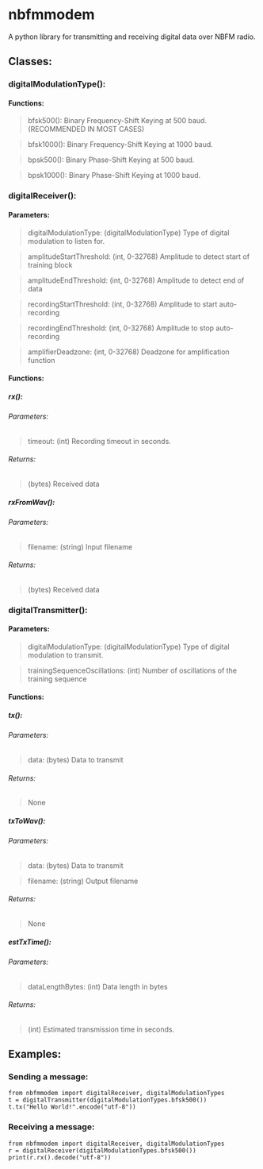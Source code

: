 # nbfmmodem
A python library for transmitting and receiving digital data over NBFM radio.
## Classes:
### digitalModulationType():
#### Functions:
> bfsk500(): Binary Frequency-Shift Keying at 500 baud. (RECOMMENDED IN MOST CASES)

> bfsk1000(): Binary Frequency-Shift Keying at 1000 baud.

> bpsk500(): Binary Phase-Shift Keying at 500 baud.

> bpsk1000(): Binary Phase-Shift Keying at 1000 baud.

### digitalReceiver():
#### Parameters:
> digitalModulationType: (digitalModulationType) Type of digital modulation to listen for.

> amplitudeStartThreshold: (int, 0-32768) Amplitude to detect start of training block

> amplitudeEndThreshold: (int, 0-32768) Amplitude to detect end of data

> recordingStartThreshold: (int, 0-32768) Amplitude to start auto-recording

> recordingEndThreshold: (int, 0-32768) Amplitude to stop auto-recording

> amplifierDeadzone: (int, 0-32768) Deadzone for amplification function

#### Functions:
##### rx():
###### Parameters:
> timeout: (int) Recording timeout in seconds.
###### Returns:
> (bytes) Received data
##### rxFromWav():
###### Parameters:
> filename: (string) Input filename
###### Returns:
> (bytes) Received data
### digitalTransmitter():
#### Parameters:
> digitalModulationType: (digitalModulationType) Type of digital modulation to transmit.

> trainingSequenceOscillations: (int) Number of oscillations of the training sequence
#### Functions:
##### tx():
###### Parameters:
> data: (bytes) Data to transmit
###### Returns:
> None
##### txToWav():
###### Parameters:
> data: (bytes) Data to transmit

> filename: (string) Output filename
###### Returns:
> None
##### estTxTime():
###### Parameters:
> dataLengthBytes: (int) Data length in bytes
###### Returns:
> (int) Estimated transmission time in seconds.
## Examples:
### Sending a message:
```
from nbfmmodem import digitalReceiver, digitalModulationTypes
t = digitalTransmitter(digitalModulationTypes.bfsk500())
t.tx("Hello World!".encode("utf-8"))
```
### Receiving a message:
```
from nbfmmodem import digitalReceiver, digitalModulationTypes
r = digitalReceiver(digitalModulationTypes.bfsk500())
print(r.rx().decode("utf-8"))
```
